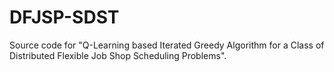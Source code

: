 # DFJSP-SDST
Source code for "Q-Learning based Iterated Greedy Algorithm for a Class of Distributed Flexible Job Shop Scheduling Problems".
